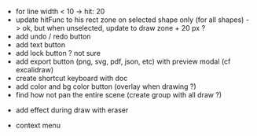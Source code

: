 - for line width < 10 -> hit: 20
- update hitFunc to his rect zone on selected shape only (for all shapes) -> ok, but when unselected, update to draw zone + 20 px ?
- add undo / redo button
- add text button
- add lock button ? not sure
- add export button (png, svg, pdf, json, etc) with preview modal (cf excalidraw)
- create shortcut keyboard with doc
- add color and bg color button (overlay when drawing ?)
- find how not pan the entire scene (create group with all draw ?)
<!-- - block zoom to min 10% max 3000% -->
- add effect during draw with eraser
<!-- - focus on init -->
- context menu
